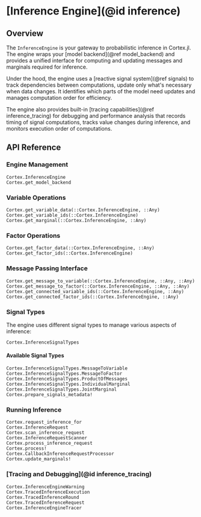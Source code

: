 # [Inference Engine](@id inference)

## Overview

The `InferenceEngine` is your gateway to probabilistic inference in Cortex.jl. The engine wraps your [model backend](@ref model_backend) and provides a unified interface for computing and updating messages and marginals required for inference.

Under the hood, the engine uses a [reactive signal system](@ref signals) to track dependencies between computations, update only what's necessary when data changes.
It identifies which parts of the model need updates and manages computation order for efficiency.

The engine also provides built-in [tracing capabilities](@ref inference_tracing) for debugging and performance analysis that records timing of signal computations, tracks value changes during inference, and monitors execution order of computations.

## API Reference

### Engine Management

```@docs
Cortex.InferenceEngine
Cortex.get_model_backend
```

### Variable Operations

```@docs
Cortex.get_variable_data(::Cortex.InferenceEngine, ::Any)
Cortex.get_variable_ids(::Cortex.InferenceEngine)
Cortex.get_marginal(::Cortex.InferenceEngine, ::Any)
```

### Factor Operations

```@docs
Cortex.get_factor_data(::Cortex.InferenceEngine, ::Any)
Cortex.get_factor_ids(::Cortex.InferenceEngine)
```

### Message Passing Interface

```@docs
Cortex.get_message_to_variable(::Cortex.InferenceEngine, ::Any, ::Any)
Cortex.get_message_to_factor(::Cortex.InferenceEngine, ::Any, ::Any)
Cortex.get_connected_variable_ids(::Cortex.InferenceEngine, ::Any)
Cortex.get_connected_factor_ids(::Cortex.InferenceEngine, ::Any)
```

### Signal Types

The engine uses different signal types to manage various aspects of inference:

```@docs
Cortex.InferenceSignalTypes
```

#### Available Signal Types

```@docs
Cortex.InferenceSignalTypes.MessageToVariable
Cortex.InferenceSignalTypes.MessageToFactor
Cortex.InferenceSignalTypes.ProductOfMessages
Cortex.InferenceSignalTypes.IndividualMarginal
Cortex.InferenceSignalTypes.JointMarginal
Cortex.prepare_signals_metadata!
```

### Running Inference

```@docs
Cortex.request_inference_for
Cortex.InferenceRequest
Cortex.scan_inference_request
Cortex.InferenceRequestScanner
Cortex.process_inference_request
Cortex.process!
Cortex.CallbackInferenceRequestProcessor
Cortex.update_marginals!
```

### [Tracing and Debugging](@id inference_tracing)

```@docs
Cortex.InferenceEngineWarning
Cortex.TracedInferenceExecution
Cortex.TracedInferenceRound
Cortex.TracedInferenceRequest
Cortex.InferenceEngineTracer
```